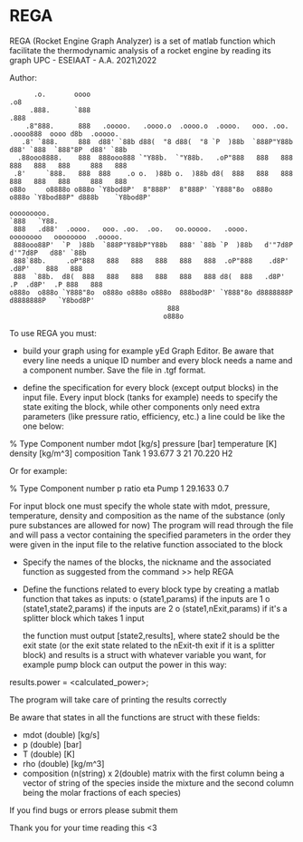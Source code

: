 # REGA
REGA (Rocket Engine Graph Analyzer) is a set of matlab function which 
facilitate the thermodynamic analysis of a rocket engine by reading its graph
UPC - ESEIAAT - A.A. 2021\2022

Author:

          .o.       oooo                                                          .o8                               
         .888.      `888                                                         .888                              
        .8"888.      888   .ooooo.   .oooo.o  .oooo.o  .oooo.   ooo. .oo.    .oooo888  oooo d8b  .ooooo.           
       .8' `888.     888  d88' `88b d88(  "8 d88(  "8 `P  )88b  `888P"Y88b  d88' `888  `888"8P  d88' `88b       
      .88ooo8888.    888  888ooo888 `"Y88b.  `"Y88b.   .oP"888   888   888  888   888   888     888   888        
     .8'     `888.   888  888    .o o.  )88b o.  )88b d8(  888   888   888  888   888   888     888   888           
    o88o     o8888o o888o `Y8bod8P'  8"888P'  8"888P' `Y888"8o  o888o o888o `Y8bod88P" d888b    `Y8bod8P'       

    ooooooooo.                                                                                    
    `888   `Y88.                                                                                  
     888   .d88'  .oooo.   ooo. .oo.  .oo.   oo.ooooo.   .oooo.     oooooooo   oooooooo  .ooooo.  
     888ooo88P'  `P  )88b  `888P"Y88bP"Y88b   888' `88b `P  )88b   d'"7d8P    d'"7d8P   d88' `88b 
     888`88b.     .oP"888   888   888   888   888   888  .oP"888    .d8P'      .d8P'    888   888 
     888  `88b.  d8(  888   888   888   888   888   888 d8(  888   .d8P'  .P  .d8P'  .P 888   888 
    o888o  o888o `Y888"8o  o888o o888o o888o  888bod8P' `Y888"8o d8888888P  d8888888P   `Y8bod8P' 
                                           888                                                 
                                          o888o  

To use REGA you must:

- build your graph using for example yEd Graph Editor. Be aware that every
  line needs a unique ID number and every block needs a name and a
  component number. Save the file in .tgf format.

- define the specification for every block (except output blocks) in the
  input file. Every input block (tanks for example) needs to specify the
  state exiting the block, while other components only need extra
  parameters (like pressure ratio, efficiency, etc.) a line could be like
  the one below:

% Type	   Component number     mdot [kg/s]      pressure [bar]   temperature [K]     density [kg/m^3]    composition
  Tank            1               93.677              3                 21	            70.220	             H2

  Or for example:

% Type	  Component number	     p ratio            eta
  Pump            1              29.1633            0.7

  For input block one must specify the whole state with mdot, pressure,
  temperature, density and composition as the name of the substance (only 
  pure substances are allowed for now)
  The program will read through the file and will pass a vector containing
  the specified parameters in the order they were given in the input file
  to the relative function associated to the block 

- Specify the names of the blocks, the nickname and the associated function
  as suggested from the command >> help REGA

- Define the functions related to every block type by creating a matlab 
  function that takes as inputs:
    o (state1,params) if the inputs are 1
    o (state1,state2,params) if the inputs are 2
    o (state1,nExit,params) if it's a splitter block which takes 1 input

  the function must output [state2,results], where state2 should be the
  exit state (or the exit state related to the nExit-th exit if it is a
  splitter block) and results is a struct with whatever variable you want,
  for example pump block can output the power in this way:

results.power = <calculated_power>;

The program will take care of printing the results correctly

Be aware that states in all the functions are struct with these fields:
- mdot (double) [kg/s]
- p (double) [bar]
- T (double) [K]
- rho (double) [kg/m^3]
- composition (n(string) x 2(double) matrix with the first column being a
  vector of string of the species inside the mixture and the second column
  being the molar fractions of each species)


If you find bugs or errors please submit them

Thank you for your time reading this <3
